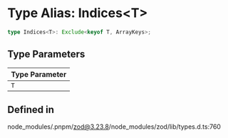 # Type Alias: Indices\<T\>

```ts
type Indices<T>: Exclude<keyof T, ArrayKeys>;
```

## Type Parameters

| Type Parameter |
| ------ |
| `T` |

## Defined in

node\_modules/.pnpm/zod@3.23.8/node\_modules/zod/lib/types.d.ts:760
